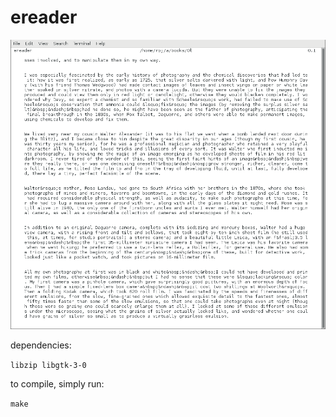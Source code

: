 # ereader

![Alt text](/screen_1.png?raw=true "ereader running in GNOME Terminal")

dependencies:

`libzip libgtk-3-0`

to compile, simply run:

`make`
